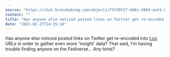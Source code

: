 ```yaml
---
source: "https://chat.brainbaking.com/objects/f5fd9f27-460c-4984-aaf4-843788b94419"
context: ""
title: "Has anyone else noticed posted links on Twitter get re-encoded into t.co URLs in order to gather ..."
date: "2021-02-27T14:25:16"
---
```


Has anyone else noticed posted links on Twitter get re-encoded into <a href="http://t.co" rel="ugc">t.co</a> URLs in order to gather even more &#39;insight&#39; data? That said, I&#39;m having trouble finding anyone on the Fediverse... Any hints?
  
